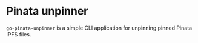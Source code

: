 # Pinata unpinner

`go-pinata-unpinner` is a simple CLI application for unpinning pinned Pinata IPFS files. 